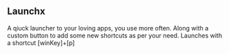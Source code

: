 ## Launchx
A qiuck launcher to your loving apps, you use more often.
Along with a custom button to add some new shortcuts as per your need.
Launches with a shortcut [winKey]+[p]

